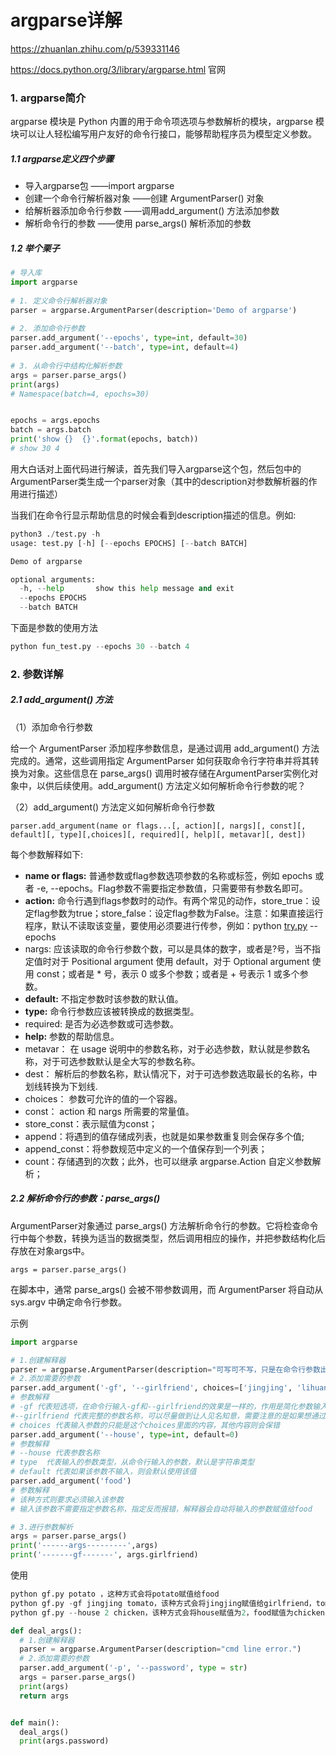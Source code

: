 

# argparse详解

https://zhuanlan.zhihu.com/p/539331146

https://docs.python.org/3/library/argparse.html   官网



###  1. argparse简介

argparse 模块是 Python 内置的用于命令项选项与参数解析的模块，argparse 模块可以让人轻松编写用户友好的命令行接口，能够帮助程序员为模型定义参数。

##### 1.1 argparse定义四个步骤

- 导入argparse包 ——import argparse
- 创建一个命令行解析器对象 ——创建 ArgumentParser() 对象
- 给解析器添加命令行参数 ——调用add_argument() 方法添加参数
- 解析命令行的参数 ——使用 parse_args() 解析添加的参数

##### 1.2 举个栗子

```python
# 导入库
import argparse
 
# 1. 定义命令行解析器对象
parser = argparse.ArgumentParser(description='Demo of argparse')
 
# 2. 添加命令行参数
parser.add_argument('--epochs', type=int, default=30)
parser.add_argument('--batch', type=int, default=4)
 
# 3. 从命令行中结构化解析参数
args = parser.parse_args()
print(args)
# Namespace(batch=4, epochs=30)


epochs = args.epochs
batch = args.batch
print('show {}  {}'.format(epochs, batch))
# show 30 4
```

用大白话对上面代码进行解读，首先我们导入argparse这个包，然后包中的ArgumentParser类生成一个parser对象（其中的description对参数解析器的作用进行描述）



当我们在命令行显示帮助信息的时候会看到description描述的信息。例如:

```python
python3 ./test.py -h
usage: test.py [-h] [--epochs EPOCHS] [--batch BATCH]

Demo of argparse

optional arguments:
  -h, --help       show this help message and exit
  --epochs EPOCHS
  --batch BATCH

```



下面是参数的使用方法

```python
python fun_test.py --epochs 30 --batch 4
```







###  2. 参数详解

##### 2.1 add_argument() 方法

（1）添加命令行参数

给一个 ArgumentParser 添加程序参数信息，是通过调用 add_argument() 方法完成的。通常，这些调用指定 ArgumentParser 如何获取命令行字符串并将其转换为对象。这些信息在 parse_args() 调用时被存储在ArgumentParser实例化对象中，以供后续使用。add_argument() 方法定义如何解析命令行参数的呢？

（2）add_argument() 方法定义如何解析命令行参数

```text
parser.add_argument(name or flags...[, action][, nargs][, const][, default][, type][,choices][, required][, help][, metavar][, dest])
```

每个参数解释如下:

- **name or flags:** 普通参数或flag参数选项参数的名称或标签，例如 epochs 或者 -e, --epochs。Flag参数不需要指定参数值，只需要带有参数名即可。
- **action:** 命令行遇到flags参数时的动作。有两个常见的动作，store_true：设定flag参数为true；store_false：设定flag参数为False。注意：如果直接运行程序，默认不读取该变量，要使用必须要进行传参，例如：python [try.py](https://link.zhihu.com/?target=http%3A//try.py) --epochs
- nargs: 应该读取的命令行参数个数，可以是具体的数字，或者是?号，当不指定值时对于 Positional argument 使用 default，对于 Optional argument 使用 const；或者是 * 号，表示 0 或多个参数；或者是 + 号表示 1 或多个参数。
- **default:** 不指定参数时该参数的默认值。
- **type:** 命令行参数应该被转换成的数据类型。
- required: 是否为必选参数或可选参数。
- **help:** 参数的帮助信息。
- metavar： 在 usage 说明中的参数名称，对于必选参数，默认就是参数名称，对于可选参数默认是全大写的参数名称。
- dest： 解析后的参数名称，默认情况下，对于可选参数选取最长的名称，中划线转换为下划线.
- choices： 参数可允许的值的一个容器。
- const： action 和 nargs 所需要的常量值。
- store_const：表示赋值为const；
- append：将遇到的值存储成列表，也就是如果参数重复则会保存多个值;
- append_const：将参数规范中定义的一个值保存到一个列表；
- count：存储遇到的次数；此外，也可以继承 argparse.Action 自定义参数解析；

##### 2.2 解析命令行的参数：parse_args()

ArgumentParser对象通过 parse_args() 方法解析命令行的参数。它将检查命令行中每个参数，转换为适当的数据类型，然后调用相应的操作，并把参数结构化后存放在对象args中。

```text
args = parser.parse_args()
```

在脚本中，通常 parse_args() 会被不带参数调用，而 ArgumentParser 将自动从 sys.argv 中确定命令行参数。



示例

```python
import argparse

# 1.创建解释器
parser = argparse.ArgumentParser(description="可写可不写，只是在命令行参数出现错误的时候，随着错误信息打印出来。")
# 2.添加需要的参数
parser.add_argument('-gf', '--girlfriend', choices=['jingjing', 'lihuan'], type = str)
# 参数解释
# -gf 代表短选项，在命令行输入-gf和--girlfriend的效果是一样的，作用是简化参数输入
#--girlfriend 代表完整的参数名称，可以尽量做到让人见名知意，需要注意的是如果想通过解析后的参数取出该值，必须使用带--的名称
# choices 代表输入参数的只能是这个choices里面的内容，其他内容则会保错
parser.add_argument('--house', type=int, default=0)
# 参数解释
# --house 代表参数名称
# type  代表输入的参数类型，从命令行输入的参数，默认是字符串类型
# default 代表如果该参数不输入，则会默认使用该值
parser.add_argument('food')
# 参数解释
# 该种方式则要求必须输入该参数
# 输入该参数不需要指定参数名称，指定反而报错，解释器会自动将输入的参数赋值给food

# 3.进行参数解析
args = parser.parse_args() 
print('------args---------',args)
print('-------gf-------', args.girlfriend)
```



使用

```python
python gf.py potato ，这种方式会将potato赋值给food
python gf.py -gf jingjing tomato，该种方式会将jingjing赋值给girlfriend，tomato赋值给food
python gf.py --house 2 chicken，该种方式会将house赋值为2，food赋值为chicken
```





```python
def deal_args():
  # 1.创建解释器
  parser = argparse.ArgumentParser(description="cmd line error.")
  # 2.添加需要的参数
  parser.add_argument('-p', '--password', type = str)
  args = parser.parse_args()
  print(args)
  return args


def main():
  deal_args()
  print(args.password)
```

